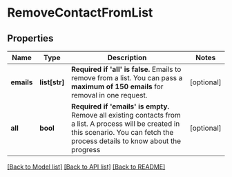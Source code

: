 # RemoveContactFromList

## Properties
Name | Type | Description | Notes
------------ | ------------- | ------------- | -------------
**emails** | **list[str]** | **Required if &#x27;all&#x27; is false.** Emails to remove from a list. You can pass a **maximum of 150 emails** for removal in one request.  | [optional] 
**all** | **bool** | **Required if &#x27;emails&#x27; is empty.** Remove all existing contacts from a list. A process will be created in this scenario. You can fetch the process details to know about the progress  | [optional] 

[[Back to Model list]](../README.md#documentation-for-models) [[Back to API list]](../README.md#documentation-for-api-endpoints) [[Back to README]](../README.md)

